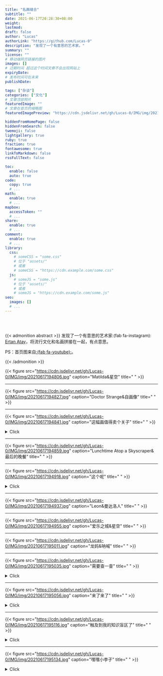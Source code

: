 ```yaml
---
title: "名画缝合"
subtitle: ""
date: 2021-06-17T20:28:30+08:00
weight: 
lastmod: 
draft: false
author: "Lucas"
authorLink: "https://github.com/Lucas-0"
description: "发现了一个有意思的艺术家。"
summary: ""
license: ""
# 移动端网页链接的图片
images: []
# 过期时间 超过这个时间文章不会出现网站上
expiryDate: 
# 发布时间可在未来
publishDate: 

tags: ["杂谈"]
categories: ["文化"]
# 文章顶部照片
featuredImage: ""
# 文章在首页的缩略图
featuredImagePreview: "https://cdn.jsdelivr.net/gh/Lucas-0/IMG/img/20210617204454.png"

hiddenFromHomePage: false
hiddenFromSearch: false
twemoji: false
lightgallery: true
ruby: true
fraction: true
fontawesome: true
linkToMarkdown: false
rssFullText: false

toc:
  enable: false
  auto: true
code:
  copy: true
  # ...
math:
  enable: true
  # ...
mapbox:
  accessToken: ""
  # ...
share:
  enable: true
  # ...
comment:
  enable: true
  # ...
library:
  css:
    # someCSS = "some.css"
    # 位于 "assets/"
    # 或者
    # someCSS = "https://cdn.example.com/some.css"
  js:
    # someJS = "some.js"
    # 位于 "assets/"
    # 或者
    # someJS = "https://cdn.example.com/some.js"
seo:
  images: []
  # ...
---
```


<!--more-->

</br>

</br>

{{< admonition abstract >}}
发现了一个有意思的艺术家:(fab fa-instagram): [Ertan Atay](https://www.instagram.com/failunfailunmefailun/)，将流行文化和名画拼接在一起，有点意思。

PS：首页图来自[:(fab fa-youtube):](https://www.youtube.com/watch?v=ICxC5ekWnUc)。

{{< /admonition >}}

{{< figure src="https://cdn.jsdelivr.net/gh/Lucas-0/IMG/img/20210617194806.jpg" caption="Matilda&星空" title=" " >}}

---

{{< figure src="https://cdn.jsdelivr.net/gh/Lucas-0/IMG/img/20210617194827.jpg" caption="Doctor Strange&自画像" title=" " >}}

---

{{< figure src="https://cdn.jsdelivr.net/gh/Lucas-0/IMG/img/20210617194841.jpg" caption="这幅画值得卖个关子" title=" " >}}

<details>
<summary>Click</summary>
<p style="color:#00b1ff;text-align:center;"><b>
碧梨&戴珍珠耳环的少女</b></p>
</details>


---

{{< figure src="https://cdn.jsdelivr.net/gh/Lucas-0/IMG/img/20210617194859.jpg" caption="Lunchtime Atop a Skyscraper&最后的晚餐" title=" " >}}

---

{{< figure src="https://cdn.jsdelivr.net/gh/Lucas-0/IMG/img/20210617194918.jpg" caption="这个呢" title=" " >}}

<details>
<summary>Click</summary>
<p style="color:#00b1ff;text-align:center;"><b>
胜利之吻&The Kiss' by Gustav Klimt</b></p>
</details>


---

{{< figure src="https://cdn.jsdelivr.net/gh/Lucas-0/IMG/img/20210617194937.jpg" caption="Leon&曼达洛人" title=" " >}}

---

{{< figure src="https://cdn.jsdelivr.net/gh/Lucas-0/IMG/img/20210617194955.jpg" caption="爱乐之城&星空" title=" " >}}

---

{{< figure src="https://cdn.jsdelivr.net/gh/Lucas-0/IMG/img/20210617195011.jpg" caption="龙妈&呐喊" title=" " >}}

---

{{< figure src="https://cdn.jsdelivr.net/gh/Lucas-0/IMG/img/20210617195035.jpg" caption="需要查一查" title=" " >}}

<details>
<summary>Click</summary>
<p style="color:#00b1ff;text-align:center;"><b>老白&王座上的拿破仑一世</b></p>
</details>



---

{{< figure src="https://cdn.jsdelivr.net/gh/Lucas-0/IMG/img/20210617195056.jpg" caption="来了来了" title=" " >}}

<details>
<summary>Click</summary>
<div>
致敬名画怎么能没有《创造亚当》呢？还有昆汀这个足控。
<blockquote>and god created foot! Tag your foot loving friends like Tarantino! 👠</blockquote>
顺带@新海诚。
  </div>
</details>



---

{{< figure src="https://cdn.jsdelivr.net/gh/Lucas-0/IMG/img/20210617195116.jpg" caption="触及到我的知识盲区了" title=" " >}}

<details>
<summary>Click</summary>
<p style="color:#00b1ff;text-align:center;"><b><i>Meeting of thirty-five heads of expression</i></b></p>
</details>



---

{{< figure src="https://cdn.jsdelivr.net/gh/Lucas-0/IMG/img/20210617195134.jpg" caption="嘿嘿小李子" title=" " >}}



<details>
<summary>Click</summary>
<p style="color:#00b1ff;text-align:center;"><b><i>The Wolf of Wall Street</i> & <i>The quiet pet</i></b></p>
</details>

